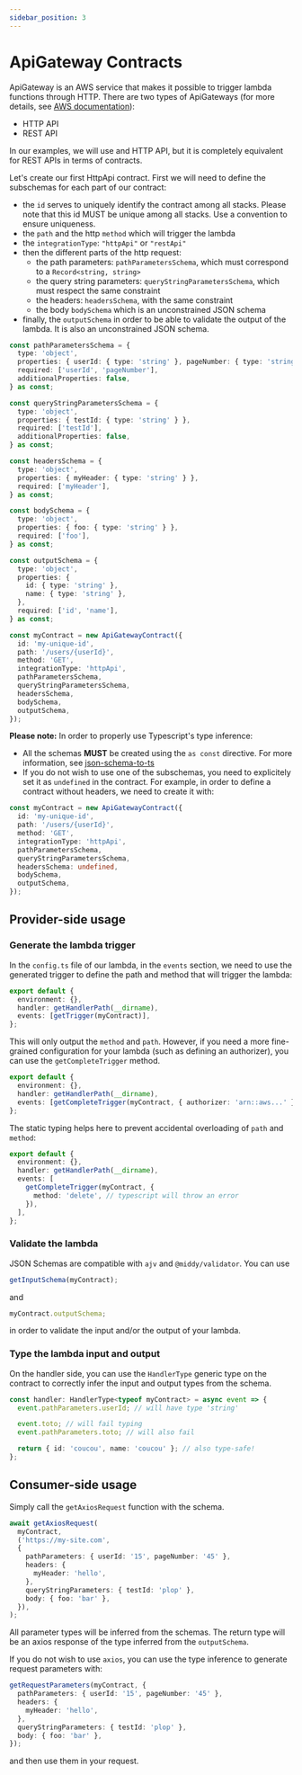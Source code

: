 ```yaml
---
sidebar_position: 3
---
```


# ApiGateway Contracts

ApiGateway is an AWS service that makes it possible to trigger lambda functions through HTTP. There are two types of ApiGateways (for more details, see [AWS documentation](https://docs.aws.amazon.com/apigateway/latest/developerguide/http-api-vs-rest.html)):

- HTTP API
- REST API

In our examples, we will use and HTTP API, but it is completely equivalent for REST APIs in terms of contracts.

Let's create our first HttpApi contract. First we will need to define the subschemas for each part of our contract:

- the `id` serves to uniquely identify the contract among all stacks. Please note that this id MUST be unique among all stacks. Use a convention to ensure uniqueness.
- the `path` and the http `method` which will trigger the lambda
- the `integrationType`: `"httpApi"` or `"restApi"`
- then the different parts of the http request:
  - the path parameters: `pathParametersSchema`, which must correspond to a `Record<string, string>`
  - the query string parameters: `queryStringParametersSchema`, which must respect the same constraint
  - the headers: `headersSchema`, with the same constraint
  - the body `bodySchema` which is an unconstrained JSON schema
- finally, the `outputSchema` in order to be able to validate the output of the lambda. It is also an unconstrained JSON schema.

```ts
const pathParametersSchema = {
  type: 'object',
  properties: { userId: { type: 'string' }, pageNumber: { type: 'string' } },
  required: ['userId', 'pageNumber'],
  additionalProperties: false,
} as const;

const queryStringParametersSchema = {
  type: 'object',
  properties: { testId: { type: 'string' } },
  required: ['testId'],
  additionalProperties: false,
} as const;

const headersSchema = {
  type: 'object',
  properties: { myHeader: { type: 'string' } },
  required: ['myHeader'],
} as const;

const bodySchema = {
  type: 'object',
  properties: { foo: { type: 'string' } },
  required: ['foo'],
} as const;

const outputSchema = {
  type: 'object',
  properties: {
    id: { type: 'string' },
    name: { type: 'string' },
  },
  required: ['id', 'name'],
} as const;

const myContract = new ApiGatewayContract({
  id: 'my-unique-id',
  path: '/users/{userId}',
  method: 'GET',
  integrationType: 'httpApi',
  pathParametersSchema,
  queryStringParametersSchema,
  headersSchema,
  bodySchema,
  outputSchema,
});
```

**Please note:**
In order to properly use Typescript's type inference:

- All the schemas **MUST** be created using the `as const` directive. For more information, see [json-schema-to-ts](https://github.com/ThomasAribart/json-schema-to-ts#fromschema)
- If you do not wish to use one of the subschemas, you need to explicitely set it as `undefined` in the contract. For example, in order to define a contract without headers, we need to create it with:

```ts
const myContract = new ApiGatewayContract({
  id: 'my-unique-id',
  path: '/users/{userId}',
  method: 'GET',
  integrationType: 'httpApi',
  pathParametersSchema,
  queryStringParametersSchema,
  headersSchema: undefined,
  bodySchema,
  outputSchema,
});
```

## Provider-side usage

### Generate the lambda trigger

In the `config.ts` file of our lambda, in the `events` section, we need to use the generated trigger to define the path and method that will trigger the lambda:

```ts
export default {
  environment: {},
  handler: getHandlerPath(__dirname),
  events: [getTrigger(myContract)],
};
```

This will only output the `method` and `path`. However, if you need a more fine-grained configuration for your lambda (such as defining an authorizer), you can use the `getCompleteTrigger` method.

```ts
export default {
  environment: {},
  handler: getHandlerPath(__dirname),
  events: [getCompleteTrigger(myContract, { authorizer: 'arn::aws...' })],
};
```

The static typing helps here to prevent accidental overloading of `path` and `method`:

```ts
export default {
  environment: {},
  handler: getHandlerPath(__dirname),
  events: [
    getCompleteTrigger(myContract, {
      method: 'delete', // typescript will throw an error
    }),
  ],
};
```

### Validate the lambda

JSON Schemas are compatible with `ajv` and `@middy/validator`. You can use

```ts
getInputSchema(myContract);
```

and

```ts
myContract.outputSchema;
```

in order to validate the input and/or the output of your lambda.

### Type the lambda input and output

On the handler side, you can use the `HandlerType` generic type on the contract to correctly infer the input and output types from the schema.

```ts
const handler: HandlerType<typeof myContract> = async event => {
  event.pathParameters.userId; // will have type 'string'

  event.toto; // will fail typing
  event.pathParameters.toto; // will also fail

  return { id: 'coucou', name: 'coucou' }; // also type-safe!
};
```

## Consumer-side usage

Simply call the `getAxiosRequest` function with the schema.

```ts
await getAxiosRequest(
  myContract,
  ('https://my-site.com',
  {
    pathParameters: { userId: '15', pageNumber: '45' },
    headers: {
      myHeader: 'hello',
    },
    queryStringParameters: { testId: 'plop' },
    body: { foo: 'bar' },
  }),
);
```

All parameter types will be inferred from the schemas.
The return type will be an axios response of the type inferred from the `outputSchema`.

If you do not wish to use `axios`, you can use the type inference to generate request parameters with:

```ts
getRequestParameters(myContract, {
  pathParameters: { userId: '15', pageNumber: '45' },
  headers: {
    myHeader: 'hello',
  },
  queryStringParameters: { testId: 'plop' },
  body: { foo: 'bar' },
});
```

and then use them in your request.
